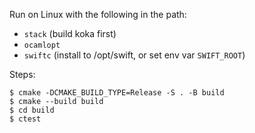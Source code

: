 Run on Linux with the following in the path:

* `stack` (build koka first)
* `ocamlopt`
* `swiftc` (install to /opt/swift, or set env var `SWIFT_ROOT`)

Steps:

```
$ cmake -DCMAKE_BUILD_TYPE=Release -S . -B build
$ cmake --build build
$ cd build
$ ctest
```

